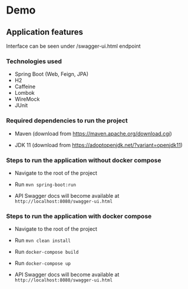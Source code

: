 # Demo

## Application features

Interface can be seen under /swagger-ui.html endpoint

### Technologies used

* Spring Boot (Web, Feign, JPA)
* H2
* Caffeine
* Lombok
* WireMock
* JUnit

### Required dependencies to run the project

* Maven (download from https://maven.apache.org/download.cgi)

* JDK 11 (download from https://adoptopenjdk.net/?variant=openjdk11)

### Steps to run the application without docker compose

* Navigate to the root of the project

* Run `mvn spring-boot:run`

* API Swagger docs will become available at `http://localhost:8080/swagger-ui.html`

### Steps to run the application with docker compose

* Navigate to the root of the project

* Run `mvn clean install`

* Run `docker-compose build`

* Run `docker-compose up`

* API Swagger docs will become available at `http://localhost:8080/swagger-ui.html`
